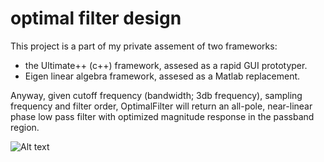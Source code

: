 # optimal filter design

This project is a part of my private assement of two frameworks:
* the Ultimate++ (c++) framework, assesed as a rapid GUI prototyper.
* Eigen linear algebra framework, assesed as a Matlab replacement.


Anyway, given cutoff frequency (bandwidth; 3db frequency), sampling frequency and filter order,
OptimalFilter will return an all-pole, near-linear phase low pass filter with optimized
magnitude response in the passband region.


![Alt text](https://cloud.githubusercontent.com/assets/5231886/18216478/979c9f50-715f-11e6-85af-e4b2593f448a.png)
